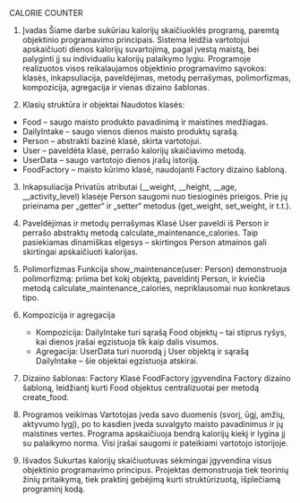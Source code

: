 CALORIE COUNTER

1. Įvadas
   Šiame darbe sukūriau kalorijų skaičiuoklės programą, paremtą objektinio programavimo principais. Sistema leidžia vartotojui apskaičiuoti dienos kalorijų suvartojimą, pagal įvestą maistą, bei palyginti jį su individualiu kalorijų palaikymo lygiu. Programoje realizuotos visos reikalaujamos objektinio programavimo sąvokos: klasės, inkapsuliacija, paveldėjimas, metodų perrašymas, polimorfizmas, kompozicija, agregacija ir vienas dizaino šablonas.

2.  Klasių struktūra ir objektai
   Naudotos klasės:
- Food – saugo maisto produkto pavadinimą ir maistines medžiagas.
- DailyIntake – saugo vienos dienos maisto produktų sąrašą.
- Person – abstrakti bazinė klasė, skirta vartotojui.
- User – paveldėta klasė, perrašo kalorijų skaičiavimo metodą.
- UserData – saugo vartotojo dienos įrašų istoriją.
- FoodFactory – maisto kūrimo klasė, naudojanti Factory dizaino šabloną.

3. Inkapsuliacija
   Privatūs atributai (__weight, __height, __age, __activity_level) klasėje Person saugomi nuo tiesioginės prieigos. Prie jų prieinama per „getter“ ir „setter“ metodus (get_weight, set_weight, ir t.t.).

4. Paveldėjimas ir metodų perrašymas
   Klasė User paveldi iš Person ir perrašo abstraktų metodą calculate_maintenance_calories. Taip pasiekiamas dinamiškas elgesys – skirtingos Person atmainos gali skirtingai apskaičiuoti kalorijas.

5. Polimorfizmas
   Funkcija show_maintenance(user: Person) demonstruoja polimorfizmą: priima bet kokį objektą, paveldintį Person, ir kviečia metodą calculate_maintenance_calories, nepriklausomai nuo konkretaus tipo.

6. Kompozicija ir agregacija
    - Kompozicija: DailyIntake turi sąrašą Food objektų – tai stiprus ryšys, kai dienos įrašai egzistuoja tik kaip dalis visumos.
    - Agregacija: UserData turi nuorodą į User objektą ir sąrašą DailyIntake – šie objektai egzistuoja atskirai.

7. Dizaino šablonas: Factory
   Klasė FoodFactory įgyvendina Factory dizaino šabloną, leidžiantį kurti Food objektus centralizuotai per metodą create_food.

8. Programos veikimas
   Vartotojas įveda savo duomenis (svorį, ūgį, amžių, aktyvumo lygį), po to kasdien įveda suvalgyto maisto pavadinimus ir jų maistines vertes. Programa apskaičiuoja bendrą kalorijų kiekį ir lygina jį su palaikymo norma. Visi įrašai saugomi ir pateikiami vartotojo istorijoje.

9. Išvados
    Sukurtas kalorijų skaičiuotuvas sėkmingai įgyvendina visus objektinio programavimo principus. Projektas demonstruoja tiek teorinių žinių pritaikymą, tiek praktinį gebėjimą kurti struktūrizuotą, išplečiamą programinį kodą.

